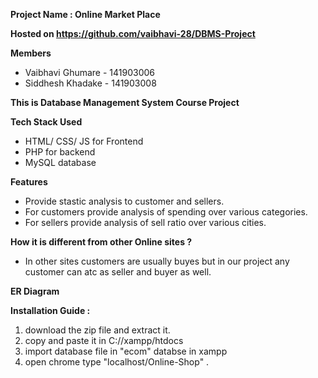 **Project Name :  Online Market Place**


**Hosted on https://github.com/vaibhavi-28/DBMS-Project**


**Members** 

 - Vaibhavi Ghumare - 141903006  
 - Siddhesh Khadake - 141903008
 
 __This is Database Management System Course Project__
 
 
**Tech Stack Used**
 
 - HTML/ CSS/ JS for Frontend
 - PHP for backend
 - MySQL database
 

**Features**

  - Provide stastic analysis to customer and sellers.
  - For customers provide analysis of spending over various categories.
  - For sellers provide analysis of sell ratio over various cities.
 

**How it is different from other Online sites ?** 
 
  - In other sites customers are usually buyes but in our project any customer can atc as seller and buyer as well.

**ER Diagram**



**Installation Guide :**

  1. download the zip file and extract it.
  2. copy and paste it in C://xampp/htdocs
  3. import database file in "ecom" databse in xampp 
  4. open chrome type "localhost/Online-Shop" .

